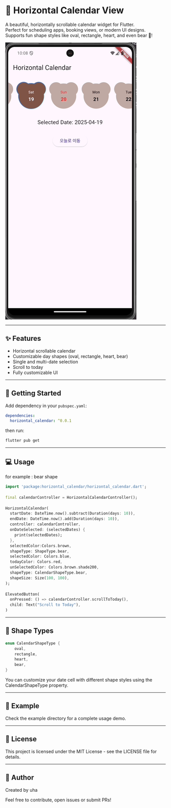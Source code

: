 # 📅 Horizontal Calendar View

A beautiful, horizontally scrollable calendar widget for Flutter.  
Perfect for scheduling apps, booking views, or modern UI designs.
Supports fun shape styles like oval, rectangle, heart, and even bear 🐻!

![Brown Bear Shape](https://github.com/u-ha/horizontal_calendar/blob/main/assets/brown_bear_shape.gif?raw=true)

---

## ✨ Features

- Horizontal scrollable calendar
- Customizable day shapes (oval, rectangle, heart, bear)
- Single and multi-date selection
- Scroll to today
- Fully customizable UI

---

## 🚀 Getting Started

Add dependency in your `pubspec.yaml`:

```yaml
dependencies:
  horizontal_calendar: ^0.0.1
```
then run:   

```bash
flutter pub get
```

---

## 💻 Usage

for example : bear shape
```dart
import 'package:horizontal_calendar/horizontal_calendar.dart';

final calendarController = HorizontalCalendarController();

HorizontalCalendar(
  startDate: DateTime.now().subtract(Duration(days: 10)),
  endDate: DateTime.now().add(Duration(days: 10)),
  controller: calendarController,
  onDateSelected: (selectedDates) {
    print(selectedDates);
  },
  selectedColor:Colors.brown,
  shapeType: ShapeType.bear,
  selectedColor: Colors.blue,
  todayColor: Colors.red,
  unSelectedColor: Colors.brown.shade200,
  shapeType: CalendarShapeType.bear, 
  shapeSize: Size(100, 100),
);

ElevatedButton(
  onPressed: () => calendarController.scrollToToday(),
  child: Text("Scroll to Today"),
)
```

---

## 🧩 Shape Types
```dart
enum CalendarShapeType {
    oval,
    rectangle,
    heart,
    bear,
}
```
You can customize your date cell with different shape styles using the CalendarShapeType property.

---

## 📂 Example
Check the example directory for a complete usage demo.

---

## 📜 License
This project is licensed under the MIT License - see the LICENSE file for details.

---

## 🙌 Author
Created by uha

Feel free to contribute, open issues or submit PRs!

